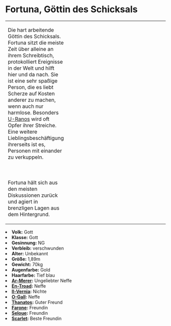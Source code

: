 # Fortuna, Göttin des Schicksals

<table>
<tr><td>
<p>
Die hart arbeitende Göttin des Schicksals. Fortuna sitzt die meiste Zeit über alleine an ihrem Schreibtisch,
protokolliert Ereignisse in der Welt und hilft hier und da nach. Sie ist eine sehr spaßige Person, die es liebt Scherze
auf Kosten anderer zu machen, wenn auch nur harmlose. Besonders <a href="U-Ranos.md">U-Ranos</a> wird oft Opfer ihrer
Streiche. Eine weitere Lieblingsbeschäftigung ihrerseits ist es, Personen mit einander zu verkuppeln.
<br></br><br></br>
Fortuna hält sich aus den meisten Diskussionen zurück und agiert in brenzligen Lagen aus dem Hintergrund.
</p>

</td><td width="300">
<!-- Edit here -->
<img src="fortuna.png" alt="" />
</td></tr>
</table>

<procedure title="Allgemeine Informationen">
<list columns="3">
<li><b>Volk:</b> Gott</li>
<li><b>Klasse:</b> Gott</li>
<li><b>Gesinnung:</b> NG</li>
<li><b>Verbleib:</b> verschwunden</li>
</list>
</procedure>

<procedure title="Aussehen">
<list columns="3">
<li><b>Alter:</b> Unbekannt</li>
<li><b>Größe:</b> 1,89m</li>
<li><b>Gewicht:</b> 70kg</li>
<li><b>Augenfarbe:</b> Gold</li>
<li><b>Haarfarbe:</b> Tief blau</li>
<!-- <li><b>Maße:</b> 99/74-65-90</li> -->
</list>
</procedure>

<procedure title="Beziehungen">
<list columns="3">
<!-- <li><b><a href="Meilira.md">Meilira</a>:</b> Tochter</li> -->
<!-- <li><b><a href="Inoro.md">Inoro</a>:</b> Neffe</li> -->
<li><b><a href="Ar-Merer.md">Ar-Merer</a>:</b> Ungeliebter Neffe</li>
<li><b><a href="En-Troad.md">En-Troad</a>:</b> Neffe</li>
<li><b><a href="Il-Vernia.md">Il-Vernia</a>:</b> Nichte</li>
<li><b><a href="O-Gall.md">O-Gall</a>:</b> Neffe</li>
<!-- <li><b><a href="U-Ranos.md">U-Ranos</a>:</b> Lieblingsneffe</li> -->
<li><b><a href="Thanatos.md">Thanatos</a>:</b> Guter Freund</li>
<li><b><a href="Farone.md">Farone</a>:</b> Freundin</li>
<!-- <li><b><a href="Alcuin.md">Alcuin</a>:</b> Bruder</li> -->
<li><b><a href="Seloue.md">Seloue</a>:</b> Freundin</li>
<li><b><a href="Scarlet.md">Scarlet</a>:</b> Beste Freundin</li>
</list>
</procedure>

<!--
## Notizen

- **Ziele:** Spaßige Momente erleben, Personen glücklich sehen
- **Geheimnisse:** Die Wahrheit über Inoros Tod
-->